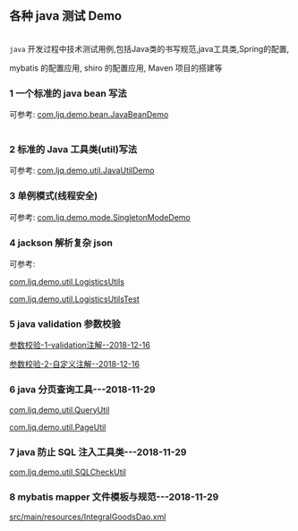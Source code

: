 ## 各种 java 测试 Demo  

​    
`java` 开发过程中技术测试用例,包括Java类的书写规范,java工具类,Spring的配置,  

mybatis 的配置应用, shiro 的配置应用, Maven 项目的搭建等      

### 1 一个标准的 java bean 写法  

可参考: [com.ljq.demo.bean.JavaBeanDemo](src/main/java/com/ljq/demo/bean/JavaBeanDemo.java)  
​        
### 2 标准的 Java 工具类(util)写法  

可参考: [com.ljq.demo.util.JavaUtilDemo](src/main/java/com/ljq/demo/util/JavaUtilDemo.java)  

### 3 单例模式(线程安全)  

可参考: [com.ljq.demo.mode.SingletonModeDemo](src/main/java/com/ljq/demo/mode/SingletonModeDemo.java)  

### 4 jackson 解析复杂 json  

可参考:   

[com.ljq.demo.util.LogisticsUtils](src/main/java/com/ljq/demo/util/LogisticsUtils.java "src/main/java/com/ljq/demo/util/LogisticsUtils.java")  

[com.ljq.demo.util.LogisticsUtilsTest](src/test/java/com/ljq/demo/util/LogisticsUtilsTest.java "src/test/java/com/ljq/demo/util/LogisticsUtilsTest.java")  

### 5 java validation 参数校验  

[参数校验-1-validation注解--2018-12-16](doc/1.参数校验-1-validation注解.md "doc/1.参数校验-1-validation注解.md")  

[参数校验-2-自定义注解--2018-12-16](doc/2.参数校验-2-自定义注解.md "doc/2.参数校验-2-自定义注解.md")  

### 6 java 分页查询工具---2018-11-29    

[com.ljq.demo.util.QueryUtil](src/main/java/com/ljq/demo/util/QueryUtil.java "src/main/java/com/ljq/demo/util/QueryUtil.java")  

[com.ljq.demo.util.PageUtil](src/main/java/com/ljq/demo/util/PageUtil.java "src/main/java/com/ljq/demo/util/PageUtil.java")  

### 7 java 防止 SQL 注入工具类---2018-11-29  

[com.ljq.demo.util.SQLCheckUtil](src/main/java/com/ljq/demo/util/SQLCheckUtil.java "src/main/java/com/ljq/demo/util/SQLCheckUtil.java")  

### 8 mybatis mapper 文件模板与规范---2018-11-29    

[src/main/resources/IntegralGoodsDao.xml](src/main/resources/IntegralGoodsDao.xml "src/main/resources/IntegralGoodsDao.xml")  











